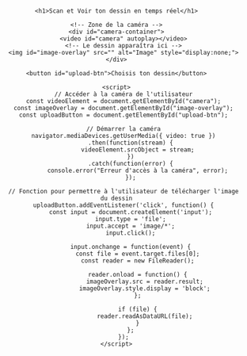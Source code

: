 <!DOCTYPE html>
<html lang="fr">
<head>
    <meta charset="UTF-8">
    <meta name="viewport" content="width=device-width, initial-scale=1.0">
    <title>Scan et Voir</title>
    <style>
        body {
            font-family: Arial, sans-serif;
            text-align: center;
            margin-top: 20px;
        }
        #camera-container {
            position: relative;
            width: 100%;
            max-width: 600px;
            margin: 0 auto;
        }
        #camera {
            width: 100%;
            height: auto;
        }
        #image-overlay {
            position: absolute;
            top: 50%;
            left: 50%;
            transform: translate(-50%, -50%);
            width: 200px;
            height: 200px;
            object-fit: cover;
            opacity: 0.7;
        }
        #upload-btn {
            margin-top: 20px;
        }
    </style>
</head>
<body>

    <h1>Scan et Voir ton dessin en temps réel</h1>

    <!-- Zone de la caméra -->
    <div id="camera-container">
        <video id="camera" autoplay></video>
        <!-- Le dessin apparaîtra ici -->
        <img id="image-overlay" src="" alt="Image" style="display:none;">
    </div>

    <button id="upload-btn">Choisis ton dessin</button>
    
    <script>
        // Accéder à la caméra de l'utilisateur
        const videoElement = document.getElementById("camera");
        const imageOverlay = document.getElementById("image-overlay");
        const uploadButton = document.getElementById("upload-btn");

        // Démarrer la caméra
        navigator.mediaDevices.getUserMedia({ video: true })
            .then(function(stream) {
                videoElement.srcObject = stream;
            })
            .catch(function(error) {
                console.error("Erreur d'accès à la caméra", error);
            });

        // Fonction pour permettre à l'utilisateur de télécharger l'image du dessin
        uploadButton.addEventListener('click', function() {
            const input = document.createElement('input');
            input.type = 'file';
            input.accept = 'image/*';
            input.click();

            input.onchange = function(event) {
                const file = event.target.files[0];
                const reader = new FileReader();

                reader.onload = function() {
                    imageOverlay.src = reader.result;
                    imageOverlay.style.display = 'block';
                };

                if (file) {
                    reader.readAsDataURL(file);
                }
            };
        });
    </script>

</body>
</html>
